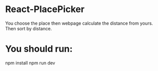 # React-PlacePicker
You choose the place then webpage calculate the distance from yours. Then sort by distance.
# You should run:
npm install
npm run dev

